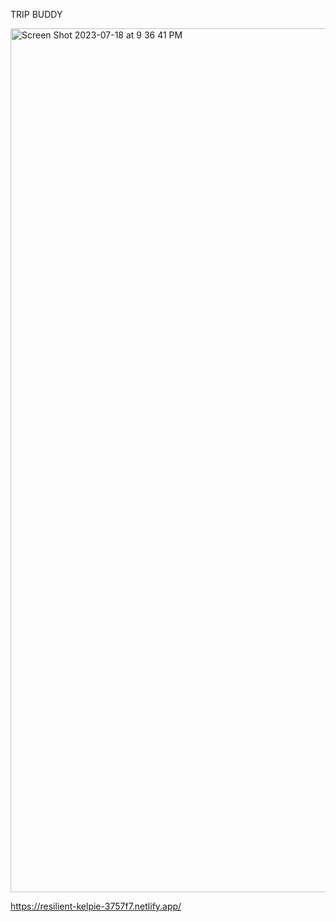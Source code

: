 TRIP BUDDY


<img width="1382" alt="Screen Shot 2023-07-18 at 9 36 41 PM" src="https://github.com/RDixonCodes/travelApp/assets/73620531/b33cf35a-f3ce-4913-9251-bc7e755dce02">

https://resilient-kelpie-3757f7.netlify.app/
